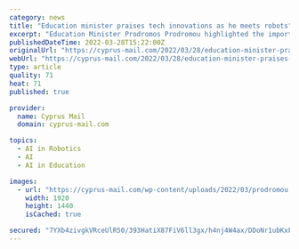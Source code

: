 ```yaml
---
category: news
title: "Education minister praises tech innovations as he meets robots"
excerpt: "Education Minister Prodromos Prodromou highlighted the importance of digital skills on Monday during his visit to the digitally supported learning environment at the pedagogical institute. The minister had the opportunity to meet and interact with humanoid robots NAO and PEPPER and learn about the robotics kits,"
publishedDateTime: 2022-03-28T15:22:00Z
originalUrl: "https://cyprus-mail.com/2022/03/28/education-minister-praises-tech-innovations-as-he-meets-robots/"
webUrl: "https://cyprus-mail.com/2022/03/28/education-minister-praises-tech-innovations-as-he-meets-robots/"
type: article
quality: 71
heat: 71
published: true

provider:
  name: Cyprus Mail
  domain: cyprus-mail.com

topics:
  - AI in Robotics
  - AI
  - AI in Education

images:
  - url: "https://cyprus-mail.com/wp-content/uploads/2022/03/prodromou.jpg"
    width: 1920
    height: 1440
    isCached: true

secured: "7YXb4zivgkVRceUlR50/393HatiX87FiV6ll3gx/h4nj4W4ax/DDoNr1ubKxFEV7KzeC5wnQsQnEiUkMZjo7kjYsEP+SVRYUTTM+cHzoSEjpgzgUfzijqkJFPCFnG8LLnxTrudGY5YBy9gy0cLCaqRgAwJU8kGptE77Q5e6uTXBdl3UDQ7f2i3+SIe7+/wOsnffVPf+QbOx71YF/8LhV/o19K68uRbWNG7j2OzEH9bun2z+9pJi/9ACSnJujQXVdKbrK1I7Xp3G2BHsWp1DgcyS0E5BXhYdBLUCAhcZ8srrpNYpQeo760e4ir+vccMafgDJjF0cHho93FhTtH/9So1Pthr3RwKA/yA7UuiV7BgI=;bZOlBEw+hj/bzI9T6EkrSg=="
---
```



